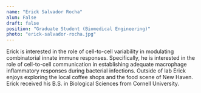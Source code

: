 ```yaml
---
name: "Erick Salvador Rocha"
alum: False
draft: false
position: "Graduate Student (Biomedical Engineering)"
photo: "erick-salvador-rocha.jpg"
---
```


Erick is interested in the role of cell-to-cell variability in modulating 
combinatorial innate immune responses. Specifically, he is interested in the 
role of cell-to-cell communication in establishing adequate macrophage 
inflammatory responses during bacterial infections. Outside of lab Erick 
enjoys exploring the local coffee shops and the food scene of New Haven. 
Erick received his B.S. in Biological Sciences from Cornell University.
